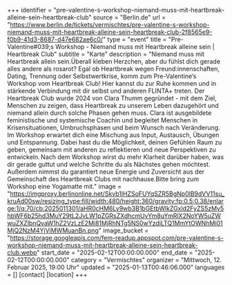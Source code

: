 +++
identifier = "pre-valentine-s-workshop-niemand-muss-mit-heartbreak-alleine-sein-heartbreak-club"
source = "Berlin.de"
url = "https://www.berlin.de/tickets/vermischtes/pre-valentine-s-workshop-niemand-muss-mit-heartbreak-alleine-sein-heartbreak-club-2f8565e9-f0b9-41d3-8687-d47e682ae6c0/"
type = "event"
title = "Pre-Valentine#039;s Workshop - Niemand muss mit Heartbreak alleine sein | Heartbreak Club"
subtitle = "Karte"
description = "Niemand muss mit Heartbreak allein sein.Überall kleben Herzchen, aber du fühlst dich gerade alles andere als rosarot? Egal ob Heartbreak wegen Freund:innenschaften, Dating, Trennung oder Selbstwertkrise, komm zum Pre-Valentine‘s Workshop vom Heartbreak Club! Hier kannst du zur Ruhe kommen und in stärkende Verbindung mit dir selbst und anderen FLINTA+ treten. Der Heartbreak Club wurde 2024 von Clara Thumm gegründet - mit dem Ziel, Menschen zu zeigen, dass Heartbreak zu unserem Leben dazugehört und niemand allein durch solche Phasen gehen muss. Clara ist ausgebildete feministische und systemische Coachin und begleitet Menschen in Krisensituationen, Umbruchsphasen und beim Wunsch nach Veränderung. Im Workshop erwartet dich eine Mischung aus Input, Austausch, Übungen und Entspannung. Dabei hast du die Möglichkeit, deinen Gefühlen Raum zu geben, gemeinsam mit anderen zu reflektieren und neue Perspektiven zu entwickeln. Nach dem Workshop wirst du mehr Klarheit darüber haben, was dir gerade guttut und welche Schritte du als Nächstes gehen möchtest. Außerdem nimmst du garantiert neue Energie und Zuversicht aus der Gemeinschaft des Heartbreak Clubs mit nachhause.Bitte bring zum Workshop eine Yogamatte mit."
image = "https://imgproxy.berlinonline.net/Skvb1lHZSoFUYqSZR5BgNp0lB9dVV11su_kruAd00sw/resizing_type:fill/width:480/height:360/gravity:fp:0.5:0.38/enlarge:1/q:70/cb:2025011301/aHR0cHM6Ly9wb3B1bGEtbWlkZGxld2FyZS5zMy5hbWF6b25hd3MuY29tL2JvLW1pZGRsZXdhcmUvYm8uYmRlX2NoYW5uZWwuZXZlbnQvaW1hZ2VzLzE2Mi81MjRhNTg5NS0wYzdiLTQ1MmYtOWNhMi01MjQ2NzM4YjViMWMuanBn.png"
image_bucket = "https://storage.googleapis.com/fem-readup.appspot.com/pre-valentine-s-workshop-niemand-muss-mit-heartbreak-alleine-sein-heartbreak-club.webp"
start_date = "2025-02-12T00:00:00.000"
end_date = "2025-02-12T00:00:00.000"
category = "Vermischtes"
organizer = "Mittwoch, 12. Februar 2025, 19:00 Uhr"
updated = "2025-01-13T00:46:06.000"
languages = []
[contact]
[location]
+++